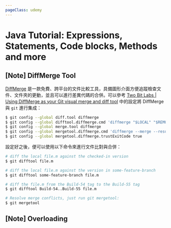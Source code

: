 ```yaml
---
pageClass: udemy
---
```


# Java Tutorial: Expressions, Statements, Code blocks, Methods and more

## [Note] DiffMerge Tool

[DiffMerge](http://sourcegear.com/diffmerge/downloads.php) 是一款免費、跨平台的文件比較工具，具備圖形介面方便追蹤檢查文件、文件夾的更動，並且可以進行差異代碼的合併。可以參考 [Two Bit Labs | Using DiffMerge as your Git visual merge and diff tool](http://twobitlabs.com/2011/08/install-diffmerge-git-mac-os-x/) 中的設定將 DiffMerge 與 `git` 進行集成：

```bash
$ git config --global diff.tool diffmerge
$ git config --global difftool.diffmerge.cmd 'diffmerge "$LOCAL" "$REMOTE"'
$ git config --global merge.tool diffmerge
$ git config --global mergetool.diffmerge.cmd 'diffmerge --merge --result="$MERGED" "$LOCAL" "$(if test -f "$BASE"; then echo "$BASE"; else echo "$LOCAL"; fi)" "$REMOTE"'
$ git config --global mergetool.diffmerge.trustExitCode true
```

設定好之後，便可以使用以下命令來進行文件比對與合併：

```bash
# diff the local file.m against the checked-in version
$ git difftool file.m

# diff the local file.m against the version in some-feature-branch
$ git difftool some-feature-branch file.m

# diff the file.m from the Build-54 tag to the Build-55 tag
$ git difftool Build-54..Build-55 file.m

# Resolve merge conflicts, just run git mergetool:
$ git mergetool
```

## [Note] Overloading